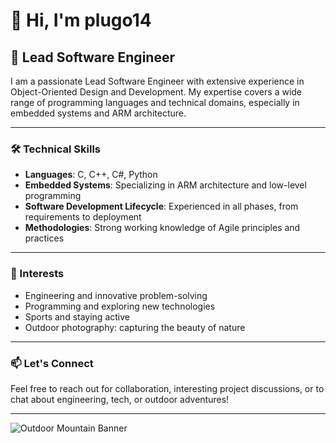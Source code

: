 # 👋 Hi, I'm plugo14

## 🚀 Lead Software Engineer

I am a passionate Lead Software Engineer with extensive experience in Object-Oriented Design and Development. My expertise covers a wide range of programming languages and technical domains, especially in embedded systems and ARM architecture.

---

### 🛠️ Technical Skills

- **Languages**: C, C++, C#, Python
- **Embedded Systems**: Specializing in ARM architecture and low-level programming
- **Software Development Lifecycle**: Experienced in all phases, from requirements to deployment
- **Methodologies**: Strong working knowledge of Agile principles and practices

---

### 🌟 Interests

- Engineering and innovative problem-solving
- Programming and exploring new technologies
- Sports and staying active
- Outdoor photography: capturing the beauty of nature

---

### 📫 Let's Connect

Feel free to reach out for collaboration, interesting project discussions, or to chat about engineering, tech, or outdoor adventures!

---

![Outdoor Mountain Banner](images/jobos.jpg) <!-- Change or remove this banner image as desired -->
